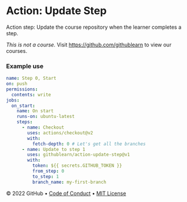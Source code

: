 # Action: Update Step

Action step: Update the course repository when the learner completes a step.

_This is not a course._ Visit https://github.com/githublearn to view our courses.

### Example use

```yml
name: Step 0, Start
on: push
permissions:
  contents: write
jobs:
  on_start:
    name: On start
    runs-on: ubuntu-latest
    steps:
      - name: Checkout
        uses: actions/checkout@v2
        with:
          fetch-depth: 0 # Let's get all the branches
      - name: Update to step 1
        uses: githublearn/action-update-step@v1
        with:
          token: ${{ secrets.GITHUB_TOKEN }}
          from_step: 0
          to_step: 1
          branch_name: my-first-branch
```

&copy; 2022 GitHub &bull; [Code of Conduct](https://www.contributor-covenant.org/version/2/1/code_of_conduct/code_of_conduct.md) &bull; [MIT License](LICENSE)
